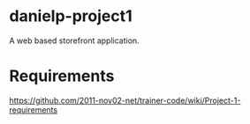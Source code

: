 # danielp-project1
A web based storefront application.


# Requirements 
https://github.com/2011-nov02-net/trainer-code/wiki/Project-1-requirements
